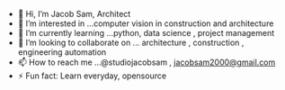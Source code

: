 - 👋 Hi, I’m Jacob Sam, Architect 
- 👀 I’m interested in ...computer vision in construction and architecture 
- 🌱 I’m currently learning ...python, data science , project management
- 💞️ I’m looking to collaborate on ... architecture , construction , engineering automation
- 📫 How to reach me ...@studiojacobsam  , jacobsam2000@gmail.com
- ⚡ Fun fact: Learn everyday, opensource



